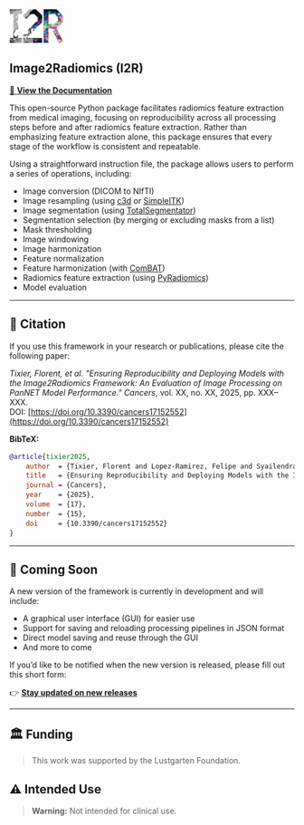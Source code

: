 <p align="left">
  <img src="logo_I2R.png" alt="Image2Radiomics Logo" height="60">
</p>

## Image2Radiomics (I2R)

[📘 **View the Documentation**](https://i2r.readthedocs.io/en/latest/)

This open-source Python package facilitates radiomics feature extraction from medical imaging, focusing on reproducibility across all processing steps before and after radiomics feature extraction. Rather than emphasizing feature extraction alone, this package ensures that every stage of the workflow is consistent and repeatable.

Using a straightforward instruction file, the package allows users to perform a series of operations, including:

- Image conversion (DICOM to NIfTI)
- Image resampling (using [c3d](https://sourceforge.net/projects/c3d/) or [SimpleITK](https://simpleitk.org/))  
- Image segmentation (using [TotalSegmentator](https://github.com/wasserth/TotalSegmentator))  
- Segmentation selection (by merging or excluding masks from a list)  
- Mask thresholding  
- Image windowing  
- Image harmonization  
- Feature normalization  
- Feature harmonization (with [ComBAT](https://github.com/Jfortin1/neuroCombat))  
- Radiomics feature extraction (using [PyRadiomics](https://pyradiomics.readthedocs.io/en/latest/))  
- Model evaluation  

---

## 📖 Citation

If you use this framework in your research or publications, please cite the following paper:

*Tixier, Florent, et al. "Ensuring Reproducibility and Deploying Models with the Image2Radiomics Framework: An Evaluation of Image Processing on PanNET Model Performance."* *Cancers*, vol. XX, no. XX, 2025, pp. XXX–XXX.  
DOI: [https://doi.org/10.3390/cancers17152552](https://doi.org/10.3390/cancers17152552)

**BibTeX:**

```bibtex
@article{tixier2025,
    author  = {Tixier, Florent and Lopez-Ramirez, Felipe and Syailendra, Emir and Blanco, Alejandra and Javed, Ammar A. and Chu, Linda C. and Kawamoto, Satomi and Fishman, Elliot K.},
    title   = {Ensuring Reproducibility and Deploying Models with the Image2Radiomics Framework: An Evaluation of Image Processing on PanNET Model Performance},
    journal = {Cancers},
    year    = {2025},
    volume  = {17},
    number  = {15},
    doi     = {10.3390/cancers17152552}
}
```
---

## 🚧 Coming Soon

A new version of the framework is currently in development and will include:

-  A graphical user interface (GUI) for easier use
-  Support for saving and reloading processing pipelines in JSON format
-  Direct model saving and reuse through the GUI
-  And more to come

If you’d like to be notified when the new version is released, please fill out this short form:

👉 [**Stay updated on new releases**](https://forms.office.com/r/5wD34W1sA8)

---

## 🏛️ Funding

> This work was supported by the Lustgarten Foundation.  


## ⚠️ Intended Use

> **Warning:** Not intended for clinical use.

